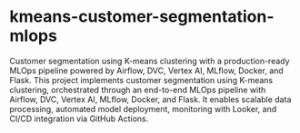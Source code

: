 # kmeans-customer-segmentation-mlops
Customer segmentation using K-means clustering with a production-ready MLOps pipeline powered by Airflow, DVC, Vertex AI, MLflow, Docker, and Flask.
This project implements customer segmentation using K-means clustering, orchestrated through an end-to-end MLOps pipeline with Airflow, DVC, Vertex AI, MLflow, Docker, and Flask.
It enables scalable data processing, automated model deployment, monitoring with Looker, and CI/CD integration via GitHub Actions.

